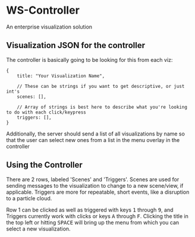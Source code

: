 # WS-Controller
An enterprise visualization solution

## Visualization JSON for the controller
The controller is basically going to be looking for this from each viz:

```
{
	title: "Your Visualization Name",

	// These can be strings if you want to get descriptive, or just int's
	scenes: [],

	// Array of strings is best here to describe what you're looking to do with each click/keypress
	triggers: [],
}
```

Additionally, the server should send a list of all visualizations by name so that the user can select new ones from a list in the menu overlay in the controller

## Using the Controller
There are 2 rows, labeled 'Scenes' and 'Triggers'. Scenes are used for sending messages to the visualization to change to a new scene/view, if applicable. Triggers are more for repeatable, short events, like a disruption to a particle cloud.

Row 1 can be clicked as well as triggered with keys <kbd>1</kbd> through <kbd>9</kbd>, and Triggers currently work with clicks or keys <kbd>A</kbd> through <kbd>F</kbd>. Clicking the title in the top left or hitting <kbd>SPACE</kbd> will bring up the menu from which you can select a new visualization.

